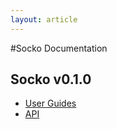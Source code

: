 ```yaml
---
layout: article
---
```

#Socko Documentation

## Socko v0.1.0

 - [User Guides](/docs/0.1.0/guides/)
 - [API](/docs/0.1.0/api/)
 

